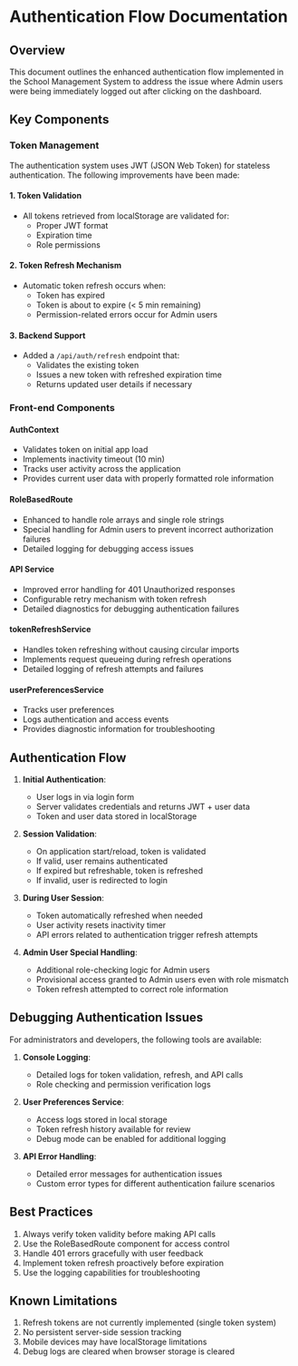 # Authentication Flow Documentation

## Overview
This document outlines the enhanced authentication flow implemented in the School Management System to address the issue where Admin users were being immediately logged out after clicking on the dashboard.

## Key Components

### Token Management
The authentication system uses JWT (JSON Web Token) for stateless authentication. The following improvements have been made:

#### 1. Token Validation
- All tokens retrieved from localStorage are validated for:
  - Proper JWT format
  - Expiration time
  - Role permissions

#### 2. Token Refresh Mechanism
- Automatic token refresh occurs when:
  - Token has expired
  - Token is about to expire (< 5 min remaining)
  - Permission-related errors occur for Admin users

#### 3. Backend Support
- Added a `/api/auth/refresh` endpoint that:
  - Validates the existing token
  - Issues a new token with refreshed expiration time
  - Returns updated user details if necessary

### Front-end Components

#### AuthContext
- Validates token on initial app load
- Implements inactivity timeout (10 min)
- Tracks user activity across the application
- Provides current user data with properly formatted role information

#### RoleBasedRoute
- Enhanced to handle role arrays and single role strings
- Special handling for Admin users to prevent incorrect authorization failures
- Detailed logging for debugging access issues

#### API Service
- Improved error handling for 401 Unauthorized responses
- Configurable retry mechanism with token refresh
- Detailed diagnostics for debugging authentication failures

#### tokenRefreshService
- Handles token refreshing without causing circular imports
- Implements request queueing during refresh operations
- Detailed logging of refresh attempts and failures

#### userPreferencesService
- Tracks user preferences
- Logs authentication and access events
- Provides diagnostic information for troubleshooting

## Authentication Flow

1. **Initial Authentication**:
   - User logs in via login form
   - Server validates credentials and returns JWT + user data
   - Token and user data stored in localStorage

2. **Session Validation**:
   - On application start/reload, token is validated
   - If valid, user remains authenticated
   - If expired but refreshable, token is refreshed
   - If invalid, user is redirected to login

3. **During User Session**:
   - Token automatically refreshed when needed
   - User activity resets inactivity timer
   - API errors related to authentication trigger refresh attempts

4. **Admin User Special Handling**:
   - Additional role-checking logic for Admin users
   - Provisional access granted to Admin users even with role mismatch
   - Token refresh attempted to correct role information

## Debugging Authentication Issues

For administrators and developers, the following tools are available:

1. **Console Logging**:
   - Detailed logs for token validation, refresh, and API calls
   - Role checking and permission verification logs

2. **User Preferences Service**:
   - Access logs stored in local storage
   - Token refresh history available for review
   - Debug mode can be enabled for additional logging

3. **API Error Handling**:
   - Detailed error messages for authentication issues
   - Custom error types for different authentication failure scenarios

## Best Practices

1. Always verify token validity before making API calls
2. Use the RoleBasedRoute component for access control
3. Handle 401 errors gracefully with user feedback
4. Implement token refresh proactively before expiration
5. Use the logging capabilities for troubleshooting

## Known Limitations

1. Refresh tokens are not currently implemented (single token system)
2. No persistent server-side session tracking
3. Mobile devices may have localStorage limitations
4. Debug logs are cleared when browser storage is cleared

